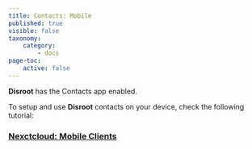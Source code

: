 ```yaml
---
title: Contacts: Mobile
published: true
visible: false
taxonomy:
    category:
        - docs
page-toc:
    active: false
---
```


**Disroot** has the Contacts app enabled.

To setup and use **Disroot** contacts on your device, check the following tutorial:

### [Nexctcloud: Mobile Clients](/cloud/clients/mobile)
